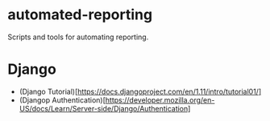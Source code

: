# automated-reporting
Scripts and tools for automating reporting.

# Django

* (Django Tutorial)[https://docs.djangoproject.com/en/1.11/intro/tutorial01/]
* (Djangop Authentication)[https://developer.mozilla.org/en-US/docs/Learn/Server-side/Django/Authentication]

